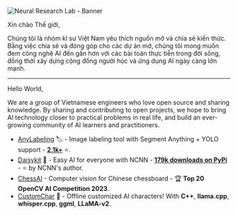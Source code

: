 ![Neural Research Lab - Banner](https://github.com/nrl-ai/.github/assets/18329471/8806cfc6-6d92-4112-961d-f0d42267f748)

Xin chào Thế giới,

Chúng tôi là nhóm kĩ sư Việt Nam yêu thích nguồn mở và chia sẻ kiến thức. Bằng việc chia sẻ và đóng góp cho các dự án mở, chúng tôi mong muốn đem công nghệ AI đến gần hơn với các bài toãn thực tiễn trong đời sống, đồng thời xây dựng cộng đồng người học và ứng dụng AI ngày càng lớn mạnh.

---

Hello World,

We are a group of Vietnamese engineers who love open source and sharing knowledge. By sharing and contributing to open projects, we hope to bring AI technology closer to practical problems in real life, and build an ever-growing community of AI learners and practitioners.

- [AnyLabeling](https://github.com/vietanhdev/anylabeling) 🏷 - Image labeling tool with Segment Anything + YOLO support - **[2.1k+](https://github.com/vietanhdev/anylabeling/stargazers)** ⭐.
- [Daisykit](https://daisykit.nrl.ai) 🍰 - Easy AI for everyone with NCNN - **[179k downloads on PyPi](https://www.pepy.tech/projects/daisykit)** - ⭐ by NCNN's author.
- [ChessAI](https://github.com/nrl-ai/chessai) - Computer vision for Chinese chessboard - 🏆 **Top 20 OpenCV AI Competition 2023**.
- [CustomChar](https://github.com/nrl-ai/CustomChar) 🤖 - Offline customized AI characters! With **C++**, **llama.cpp**, **whisper.cpp**, **ggml**, **LLaMA-v2**.


